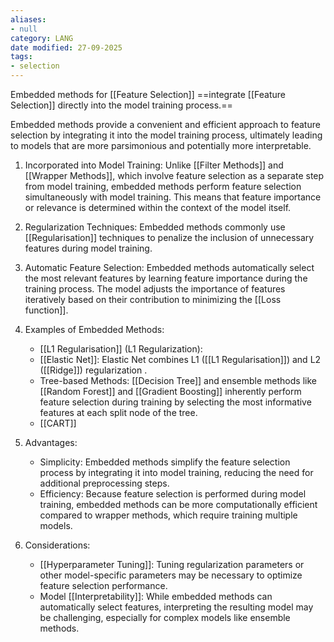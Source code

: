```yaml
---
aliases:
- null
category: LANG
date modified: 27-09-2025
tags:
- selection
---
```

Embedded methods for [[Feature Selection]] ==integrate [[Feature Selection]] directly into the model training process.==

Embedded methods provide a convenient and efficient approach to feature selection by integrating it into the model training process, ultimately leading to models that are more parsimonious and potentially more interpretable.

1. Incorporated into Model Training: Unlike [[Filter Methods]] and [[Wrapper Methods]], which involve feature selection as a separate step from model training, embedded methods perform feature selection simultaneously with model training. This means that feature importance or relevance is determined within the context of the model itself.

2. Regularization Techniques: Embedded methods commonly use [[Regularisation]] techniques to penalize the inclusion of unnecessary features during model training. 

3. Automatic Feature Selection: Embedded methods automatically select the most relevant features by learning feature importance during the training process. The model adjusts the importance of features iteratively based on their contribution to minimizing the [[Loss function]].

4. Examples of Embedded Methods:
   - [[L1 Regularisation]] (L1 Regularization):
   - [[Elastic Net]]: Elastic Net combines L1 ([[L1 Regularisation]]) and L2 ([[Ridge]]) regularization .
   - Tree-based Methods: [[Decision Tree]] and ensemble methods like [[Random Forest]] and [[Gradient Boosting]] inherently perform feature selection during training by selecting the most informative features at each split node of the tree.
   - [[CART]]

5. Advantages:
   - Simplicity: Embedded methods simplify the feature selection process by integrating it into model training, reducing the need for additional preprocessing steps.
   - Efficiency: Because feature selection is performed during model training, embedded methods can be more computationally efficient compared to wrapper methods, which require training multiple models.

6. Considerations:
   - [[Hyperparameter Tuning]]: Tuning regularization parameters or other model-specific parameters may be necessary to optimize feature selection performance.
   - Model [[Interpretability]]: While embedded methods can automatically select features, interpreting the resulting model may be challenging, especially for complex models like ensemble methods.



